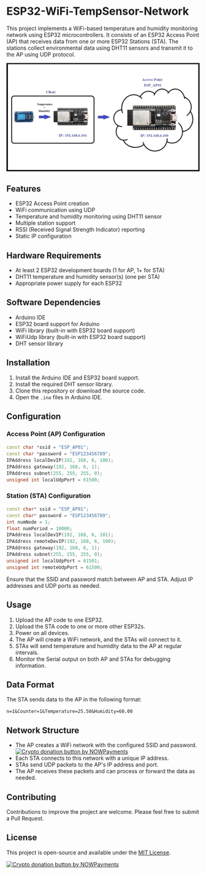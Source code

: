 
# ESP32-WiFi-TempSensor-Network

This project implements a WiFi-based temperature and humidity monitoring network using ESP32 microcontrollers. It consists of an ESP32 Access Point (AP) that receives data from one or more ESP32 Stations (STA). The stations collect environmental data using DHT11 sensors and transmit it to the AP using UDP protocol.


![Alt text](Scenario.jpg)

## Features

- ESP32 Access Point creation
- WiFi communication using UDP
- Temperature and humidity monitoring using DHT11 sensor
- Multiple station support
- RSSI (Received Signal Strength Indicator) reporting
- Static IP configuration

## Hardware Requirements

- At least 2 ESP32 development boards (1 for AP, 1+ for STA)
- DHT11 temperature and humidity sensor(s) (one per STA)
- Appropriate power supply for each ESP32

## Software Dependencies

- Arduino IDE
- ESP32 board support for Arduino
- WiFi library (built-in with ESP32 board support)
- WiFiUdp library (built-in with ESP32 board support)
- DHT sensor library

## Installation

1. Install the Arduino IDE and ESP32 board support.
2. Install the required DHT sensor library.
3. Clone this repository or download the source code.
4. Open the `.ino` files in Arduino IDE.

## Configuration

### Access Point (AP) Configuration

```cpp
const char *ssid = "ESP_AP01";
const char *password = "ESP123456789";
IPAddress localDevIP(192, 168, 6, 100);
IPAddress gateway(192, 168, 6, 1);
IPAddress subnet(255, 255, 255, 0);
unsigned int localUdpPort = 61500;
```

### Station (STA) Configuration

```cpp
const char* ssid = "ESP_AP01";
const char* password = "ESP123456789";
int numNode = 1;
float numPeriod = 10000;
IPAddress localDevIP(192, 168, 6, 101);
IPAddress remoteDevIP(192, 168, 6, 100);
IPAddress gateway(192, 168, 6, 1);
IPAddress subnet(255, 255, 255, 0);
unsigned int localUdpPort = 61501;
unsigned int remoteUdpPort = 61500;
```


Ensure that the SSID and password match between AP and STA. Adjust IP addresses and UDP ports as needed.

## Usage

1. Upload the AP code to one ESP32.
2. Upload the STA code to one or more other ESP32s.
3. Power on all devices.
4. The AP will create a WiFi network, and the STAs will connect to it.
5. STAs will send temperature and humidity data to the AP at regular intervals.
6. Monitor the Serial output on both AP and STAs for debugging information.

## Data Format

The STA sends data to the AP in the following format:

```
n=1&Counter=1&Temperature=25.50&Humidity=60.00
```


## Network Structure

- The AP creates a WiFi network with the configured SSID and password.<a href="https://nowpayments.io/donation?api_key=REWCYVC-A1AMFK3-QNRS663-PKJSBD2&source=lk_donation&medium=referral" target="_blank">
     <img src="https://nowpayments.io/images/embeds/donation-button-black.svg" alt="Crypto donation button by NOWPayments">
    </a>
- Each STA connects to this network with a unique IP address.
- STAs send UDP packets to the AP's IP address and port.
- The AP receives these packets and can process or forward the data as needed.

## Contributing

Contributions to improve the project are welcome. Please feel free to submit a Pull Request.

## License

This project is open-source and available under the [MIT License](LICENSE).

<a href="https://nowpayments.io/donation?api_key=REWCYVC-A1AMFK3-QNRS663-PKJSBD2&source=lk_donation&medium=referral" target="_blank">
  <img src="https://nowpayments.io/images/embeds/donation-button-black.svg" alt="Crypto donation button by NOWPayments">
</a>

